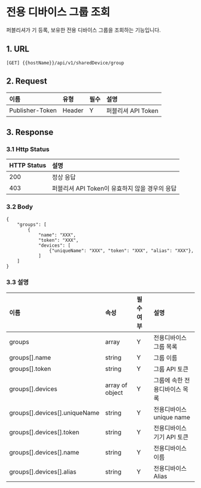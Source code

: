 # 전용 디바이스 그룹 조회

퍼블리셔가 기 등록, 보유한 전용 디바이스 그룹을 조회하는 기능입니다.

## 1. URL <a id="id-&#xC804;&#xC6A9;&#xB514;&#xBC14;&#xC774;&#xC2A4;&#xADF8;&#xB8F9;&#xC870;&#xD68C;v1-1.URL"></a>

```text
[GET] {{hostName}}/api/v1/sharedDevice/group
```

## 2. Request <a id="id-&#xC804;&#xC6A9;&#xB514;&#xBC14;&#xC774;&#xC2A4;&#xADF8;&#xB8F9;&#xC870;&#xD68C;v1-1.URL"></a>

| 이름 | 유형 | 필수 | 설명 |
| :--- | :--- | :--- | :--- |
| Publisher-Token | Header | Y | 퍼블리셔 API Token |

## 3. Response

### 3.1 Http Status

| HTTP Status | 설명 |
| :--- | :--- |
| 200 | 정상 응답 |
| 403 | 퍼블리셔 API Token이 유효하지 않을 경우의 응답 |

###  3.2 Body

```text
{
    "groups": [
        {
            "name": "XXX",
            "token": "XXX",
            "devices": [
                {"uniqueName": "XXX", "token": "XXX", "alias": "XXX"},
            ]
    ]
}
```

### 3.3 설명

| 이름 | 속성 | 필수여부 | 설명 |
| :--- | :--- | :--- | :--- |
| groups | array | Y | 전용디바이스 그룹 목록 |
| groups\[\].name | string | Y | 그룹 이름 |
| groups\[\].token | string | Y | 그룹 API 토큰 |
| groups\[\].devices | array of object | Y | 그룹에 속한 전용디바이스 목록 |
| groups\[\].devices\[\].uniqueName | string | Y | 전용디바이스 unique name |
| groups\[\].devices\[\].token | string | Y | 전용디바이스 기기 API 토큰 |
| groups\[\].devices\[\].name | string | Y | 전용디바이스 이름 |
| groups\[\].devices\[\].alias | string | Y | 전용디바이스 Alias |

